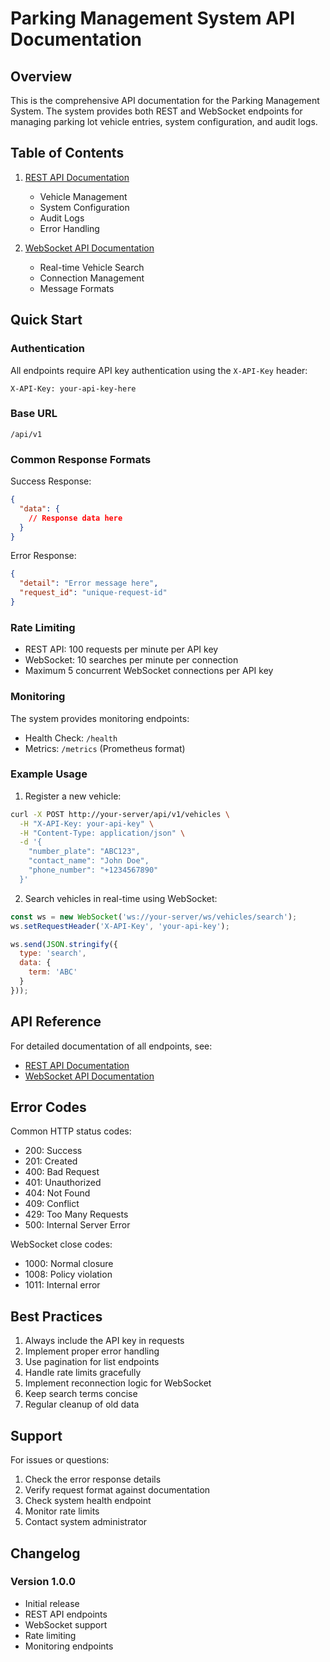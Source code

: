 # Parking Management System API Documentation

## Overview

This is the comprehensive API documentation for the Parking Management System. The system provides both REST and WebSocket endpoints for managing parking lot vehicle entries, system configuration, and audit logs.

## Table of Contents

1. [REST API Documentation](api-docs.md)
   - Vehicle Management
   - System Configuration
   - Audit Logs
   - Error Handling

2. [WebSocket API Documentation](websocket.md)
   - Real-time Vehicle Search
   - Connection Management
   - Message Formats

## Quick Start

### Authentication

All endpoints require API key authentication using the `X-API-Key` header:

```http
X-API-Key: your-api-key-here
```

### Base URL

```
/api/v1
```

### Common Response Formats

Success Response:
```json
{
  "data": {
    // Response data here
  }
}
```

Error Response:
```json
{
  "detail": "Error message here",
  "request_id": "unique-request-id"
}
```

### Rate Limiting

- REST API: 100 requests per minute per API key
- WebSocket: 10 searches per minute per connection
- Maximum 5 concurrent WebSocket connections per API key

### Monitoring

The system provides monitoring endpoints:

- Health Check: `/health`
- Metrics: `/metrics` (Prometheus format)

### Example Usage

1. Register a new vehicle:
```bash
curl -X POST http://your-server/api/v1/vehicles \
  -H "X-API-Key: your-api-key" \
  -H "Content-Type: application/json" \
  -d '{
    "number_plate": "ABC123",
    "contact_name": "John Doe",
    "phone_number": "+1234567890"
  }'
```

2. Search vehicles in real-time using WebSocket:
```javascript
const ws = new WebSocket('ws://your-server/ws/vehicles/search');
ws.setRequestHeader('X-API-Key', 'your-api-key');

ws.send(JSON.stringify({
  type: 'search',
  data: {
    term: 'ABC'
  }
}));
```

## API Reference

For detailed documentation of all endpoints, see:
- [REST API Documentation](api-docs.md)
- [WebSocket API Documentation](websocket.md)

## Error Codes

Common HTTP status codes:
- 200: Success
- 201: Created
- 400: Bad Request
- 401: Unauthorized
- 404: Not Found
- 409: Conflict
- 429: Too Many Requests
- 500: Internal Server Error

WebSocket close codes:
- 1000: Normal closure
- 1008: Policy violation
- 1011: Internal error

## Best Practices

1. Always include the API key in requests
2. Implement proper error handling
3. Use pagination for list endpoints
4. Handle rate limits gracefully
5. Implement reconnection logic for WebSocket
6. Keep search terms concise
7. Regular cleanup of old data

## Support

For issues or questions:
1. Check the error response details
2. Verify request format against documentation
3. Check system health endpoint
4. Monitor rate limits
5. Contact system administrator

## Changelog

### Version 1.0.0
- Initial release
- REST API endpoints
- WebSocket support
- Rate limiting
- Monitoring endpoints